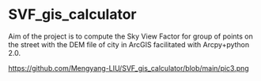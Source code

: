 # SVF_gis_calculator

Aim of the project is to compute the Sky View Factor for group of points on the street with the DEM file of city in ArcGIS facilitated with Arcpy+python 2.0.

https://github.com/Mengyang-LIU/SVF_gis_calculator/blob/main/pic3.png
